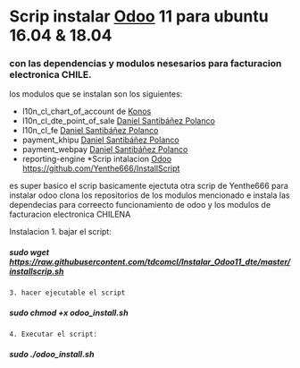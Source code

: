 # Scrip instalar [Odoo](https://www.odoo.com "Odoo's Homepage") 11 para ubuntu 16.04 & 18.04
### con las dependencias y modulos nesesarios para facturacion electronica CHILE. 
los modulos que se instalan son los siguientes: 
* l10n_cl_chart_of_account de  [Konos](https://github.com/KonosCL)
* l10n_cl_dte_point_of_sale [Daniel Santibáñez Polanco](https://gitlab.com/dansanti)
* l10n_cl_fe [Daniel Santibáñez Polanco](https://gitlab.com/dansanti)
* payment_khipu [Daniel Santibáñez Polanco](https://gitlab.com/dansanti)
* payment_webpay [Daniel Santibáñez Polanco](https://gitlab.com/dansanti)
* reporting-engine 
*Scrip intalacion [Odoo](https://www.odoo.com "Odoo's Homepage") https://github.com/Yenthe666/InstallScript

es super basico el scrip basicamente ejectuta otra scrip de Yenthe666 para instalar odoo clona los repositorios de los modulos mencionado e instala las dependecias para correecto funcionamiento de odoo y los modulos de facturacion electronica CHILENA

Instalacion 
    1. bajar el script:
##### sudo wget https://raw.githubusercontent.com/tdcomcl/Instalar_Odoo11_dte/master/installscrip.sh
    3. hacer ejecutable el script
##### sudo chmod +x odoo_install.sh
    4. Executar el script:
##### sudo ./odoo_install.sh
